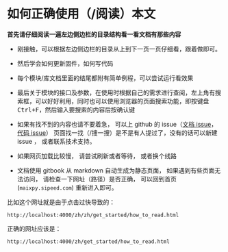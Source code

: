 如何正确使用（/阅读）本文
==========

**首先请仔细阅读一遍左边侧边栏的目录结构看一看文档有那些内容**

* 刚接触，可以根据左边侧边栏的目录从上到下一页一页仔细看，跟着做即可。

* 然后学会如何更新固件，如何写代码

* 每个模块/库文档里面的结尾都附有简单例程，可以尝试运行看效果

* 最后关于模块的接口及参数，在使用时根据自己的需求进行查阅，左上角有搜索框，可以好好利用，同时也可以使用浏览器的页面搜索功能，即按键盘<kbd>Ctrl+F</kbd>，然后输入要搜索的内容后按确认键

* 如果有找不到的内容也请不要着急， 可以上 github 的 issue（[文档 issue](https://github.com/sipeed/MaixPy_DOC/issues)， [代码 issue](https://github.com/sipeed/MaixPy/issues)） 页面找一找（/搜一搜）是不是有人提过了，没有的话可以新建 issue ， 或者联系技术支持。


* 如果网页加载比较慢， 请尝试刷新或者等待， 或者换个线路

* 文档使用 gitbook 从 markdown 自动生成为静态页面， 如果遇到有些页面无法访问， 请检查一下网址（路径）是否正确， 可以回到首页 (`maixpy.sipeed.com`) 重新进入即可。 

比如这个网址就是由于点击过快导致的： 
```
http://localhost:4000/zh/zh/get_started/how_to_read.html
```
正确的网址应该是： 
```
http://localhost:4000/zh/get_started/how_to_read.html
```


